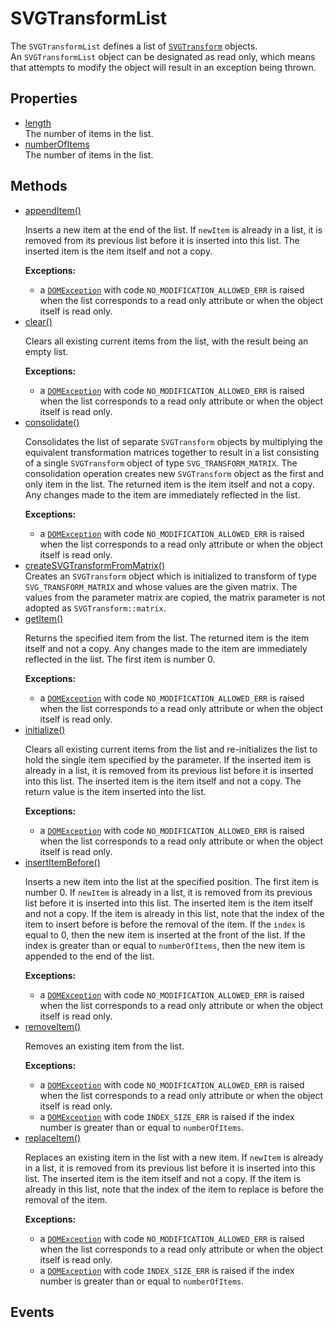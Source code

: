 # SVGTransformList

<div class='overview'>The <code>SVGTransformList</code> defines a list of <a href="/en-US/docs/Web/API/SVGTransform" title="SVGTransform is the interface for one of the component transformations within an SVGTransformList; thus, an SVGTransform object corresponds to a single component (e.g., scale(…) or matrix(…)) within a transform attribute."><code>SVGTransform</code></a> objects.</div>

<div class='overview'>An <code>SVGTransformList</code> object can be designated as read only, which means that attempts to modify the object will result in an exception being thrown.</div>

## Properties

<ul class="items properties">
  <li>
    <a href="">length</a>
    <div>The number of items in the list.</div>
  </li>
  <li>
    <a href="">numberOfItems</a>
    <div>The number of items in the list.</div>
  </li>
</ul>

## Methods

<ul class="items methods">
  <li>
    <a href="">appendItem()</a>
    <div><p>Inserts a new item at the end of the list. If <code>newItem</code> is already in a list, it is removed from its previous list before it is inserted into this list. The inserted item is the item itself and not a copy.</p>
    <p><strong>Exceptions:</strong></p>
    <ul>
     <li>a <a href="/en-US/docs/Web/API/DOMException" title="The DOMException interface represents an abnormal event (called an exception) which occurs as a result of calling a method or accessing a property of a web API."><code>DOMException</code></a> with code <code>NO_MODIFICATION_ALLOWED_ERR</code> is raised when the list corresponds to a read only attribute or when the object itself is read only.</li>
    </ul></div>
  </li>
  <li>
    <a href="">clear()</a>
    <div><p>Clears all existing current items from the list, with the result being an empty list.</p>
    <p><strong>Exceptions:</strong></p>
    <ul>
     <li>a <a href="/en-US/docs/Web/API/DOMException" title="The DOMException interface represents an abnormal event (called an exception) which occurs as a result of calling a method or accessing a property of a web API."><code>DOMException</code></a> with code <code>NO_MODIFICATION_ALLOWED_ERR</code> is raised when the list corresponds to a read only attribute or when the object itself is read only.</li>
    </ul></div>
  </li>
  <li>
    <a href="">consolidate()</a>
    <div><p>Consolidates the list of separate <code>SVGTransform</code> objects by multiplying the equivalent transformation matrices together to result in a list consisting of a single <code>SVGTransform</code> object of type <code>SVG_TRANSFORM_MATRIX</code>. The consolidation operation creates new <code>SVGTransform</code> object as the first and only item in the list. The returned item is the item itself and not a copy. Any changes made to the item are immediately reflected in the list.</p>
    <p><strong>Exceptions:</strong></p>
    <ul>
     <li>a <a href="/en-US/docs/Web/API/DOMException" title="The DOMException interface represents an abnormal event (called an exception) which occurs as a result of calling a method or accessing a property of a web API."><code>DOMException</code></a> with code <code>NO_MODIFICATION_ALLOWED_ERR</code> is raised when the list corresponds to a read only attribute or when the object itself is read only.</li>
    </ul></div>
  </li>
  <li>
    <a href="">createSVGTransformFromMatrix()</a>
    <div>Creates an <code>SVGTransform</code> object which is initialized to transform of type <code>SVG_TRANSFORM_MATRIX</code> and whose values are the given matrix. The values from the parameter matrix are copied, the matrix parameter is not adopted as <code>SVGTransform::matrix</code>.</div>
  </li>
  <li>
    <a href="">getItem()</a>
    <div><p>Returns the specified item from the list. The returned item is the item itself and not a copy. Any changes made to the item are immediately reflected in the list. The first item is number&nbsp;0.</p>
    <p><strong>Exceptions:</strong></p>
    <ul>
     <li>a <a href="/en-US/docs/Web/API/DOMException" title="The DOMException interface represents an abnormal event (called an exception) which occurs as a result of calling a method or accessing a property of a web API."><code>DOMException</code></a> with code <code>NO_MODIFICATION_ALLOWED_ERR</code> is raised when the list corresponds to a read only attribute or when the object itself is read only.</li>
    </ul></div>
  </li>
  <li>
    <a href="">initialize()</a>
    <div><p>Clears all existing current items from the list and re-initializes the list to hold the single item specified by the parameter. If the inserted item is already in a list, it is removed from its previous list before it is inserted into this list. The inserted item is the item itself and not a copy. The return value is the item inserted into the list.</p>
    <p><strong>Exceptions:</strong></p>
    <ul>
     <li>a <a href="/en-US/docs/Web/API/DOMException" title="The DOMException interface represents an abnormal event (called an exception) which occurs as a result of calling a method or accessing a property of a web API."><code>DOMException</code></a> with code <code>NO_MODIFICATION_ALLOWED_ERR</code> is raised when the list corresponds to a read only attribute or when the object itself is read only.</li>
    </ul></div>
  </li>
  <li>
    <a href="">insertItemBefore()</a>
    <div><p>Inserts a new item into the list at the specified position. The first item is number 0. If <code>newItem</code> is already in a list, it is removed from its previous list before it is inserted into this list. The inserted item is the item itself and not a copy. If the item is already in this list, note that the index of the item to insert before is before the removal of the item. If the <code>index</code> is equal to 0, then the new item is inserted at the front of the list. If the index is greater than or equal to <code>numberOfItems</code>, then the new item is appended to the end of the list.</p>
    <p><strong>Exceptions:</strong></p>
    <ul>
     <li>a <a href="/en-US/docs/Web/API/DOMException" title="The DOMException interface represents an abnormal event (called an exception) which occurs as a result of calling a method or accessing a property of a web API."><code>DOMException</code></a> with code <code>NO_MODIFICATION_ALLOWED_ERR</code> is raised when the list corresponds to a read only attribute or when the object itself is read only.</li>
    </ul></div>
  </li>
  <li>
    <a href="">removeItem()</a>
    <div><p>Removes an existing item from the list.</p>
    <p><strong>Exceptions:</strong></p>
    <ul>
     <li>a <a href="/en-US/docs/Web/API/DOMException" title="The DOMException interface represents an abnormal event (called an exception) which occurs as a result of calling a method or accessing a property of a web API."><code>DOMException</code></a> with code <code>NO_MODIFICATION_ALLOWED_ERR</code> is raised when the list corresponds to a read only attribute or when the object itself is read only.</li>
     <li>a <a href="/en-US/docs/Web/API/DOMException" title="The DOMException interface represents an abnormal event (called an exception) which occurs as a result of calling a method or accessing a property of a web API."><code>DOMException</code></a> with code <code>INDEX_SIZE_ERR</code> is raised if the index number is greater than or equal to <code>numberOfItems</code>.</li>
    </ul></div>
  </li>
  <li>
    <a href="">replaceItem()</a>
    <div><p>Replaces an existing item in the list with a new item. If <code>newItem</code> is already in a list, it is removed from its previous list before it is inserted into this list. The inserted item is the item itself and not a copy. If the item is already in this list, note that the index of the item to replace is before the removal of the item.</p>
    <p><strong>Exceptions:</strong></p>
    <ul>
     <li>a <a href="/en-US/docs/Web/API/DOMException" title="The DOMException interface represents an abnormal event (called an exception) which occurs as a result of calling a method or accessing a property of a web API."><code>DOMException</code></a> with code <code>NO_MODIFICATION_ALLOWED_ERR</code> is raised when the list corresponds to a read only attribute or when the object itself is read only.</li>
     <li>a <a href="/en-US/docs/Web/API/DOMException" title="The DOMException interface represents an abnormal event (called an exception) which occurs as a result of calling a method or accessing a property of a web API."><code>DOMException</code></a> with code <code>INDEX_SIZE_ERR</code> is raised if the index number is greater than or equal to <code>numberOfItems</code>.</li>
    </ul></div>
  </li>
</ul>

## Events
